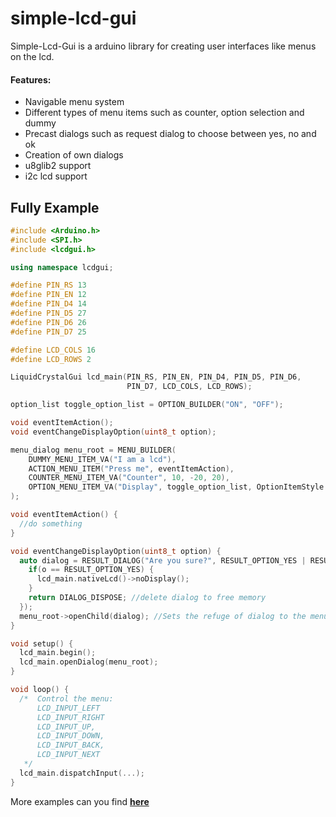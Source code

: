 # simple-lcd-gui
Simple-Lcd-Gui is a arduino library for creating user interfaces like menus on the lcd.

#### Features:
- Navigable menu system
- Different types of menu items such as counter, option selection and dummy
- Precast dialogs such as request dialog to choose between yes, no and ok
- Creation of own dialogs
- u8glib2 support
- i2c lcd support

## Fully Example
```c++
#include <Arduino.h>
#include <SPI.h>
#include <lcdgui.h>

using namespace lcdgui;

#define PIN_RS 13
#define PIN_EN 12
#define PIN_D4 14
#define PIN_D5 27
#define PIN_D6 26
#define PIN_D7 25

#define LCD_COLS 16
#define LCD_ROWS 2

LiquidCrystalGui lcd_main(PIN_RS, PIN_EN, PIN_D4, PIN_D5, PIN_D6,
                          PIN_D7, LCD_COLS, LCD_ROWS);

option_list toggle_option_list = OPTION_BUILDER("ON", "OFF");

void eventItemAction();
void eventChangeDisplayOption(uint8_t option);

menu_dialog menu_root = MENU_BUILDER(
    DUMMY_MENU_ITEM_VA("I am a lcd"),
    ACTION_MENU_ITEM("Press me", eventItemAction),
    COUNTER_MENU_ITEM_VA("Counter", 10, -20, 20),
    OPTION_MENU_ITEM_VA("Display", toggle_option_list, OptionItemStyle::Bracketed, eventChangeDisplayOption)
);

void eventItemAction() {
  //do something
}

void eventChangeDisplayOption(uint8_t option) {
  auto dialog = RESULT_DIALOG("Are you sure?", RESULT_OPTION_YES | RESULT_OPTION_NO, [](uint8_t o){
    if(o == RESULT_OPTION_YES) {
      lcd_main.nativeLcd()->noDisplay();
    }
    return DIALOG_DISPOSE; //delete dialog to free memory
  });
  menu_root->openChild(dialog); //Sets the refuge of dialog to the menu_root dialog
}

void setup() {
  lcd_main.begin();
  lcd_main.openDialog(menu_root);
}

void loop() {
  /*  Control the menu:
      LCD_INPUT_LEFT
      LCD_INPUT_RIGHT
      LCD_INPUT_UP,
      LCD_INPUT_DOWN,
      LCD_INPUT_BACK,
      LCD_INPUT_NEXT
   */
  lcd_main.dispatchInput(...);
}
```
More examples can you find <b>[here](https://github.com/APICodeYT/simple-lcd-gui/tree/master/examples)</b>
